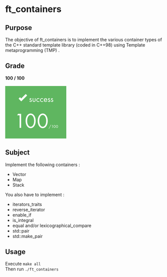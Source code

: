 # ft_containers

## Purpose
The objective of ft_containers is to implement the various container types of the C++ standard template library (coded in C++98) using Template metaprogramming (TMP) .

## Grade
**100 / 100**
<br>
<br>
![Alt text](../images/rank100.png)

## Subject

Implement the following containers :
- Vector
- Map
- Stack

You also have to implement :
- iterators_traits
- reverse_iterator
- enable_if
- is_integral
- equal and/or lexicographical_compare
- std::pair
- std::make_pair

## Usage

Execute `make all` <br>
Then run `./ft_containers`